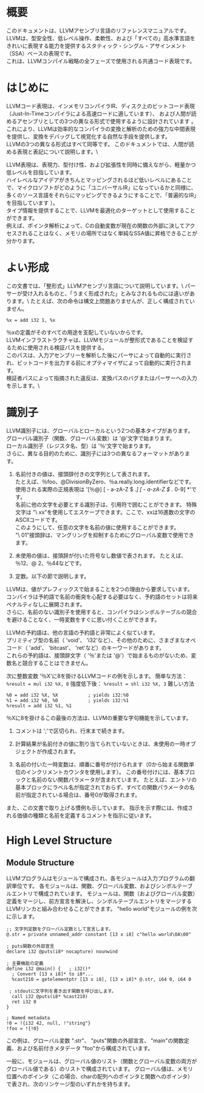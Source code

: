 # 概要
このドキュメントは、LLVMアセンブリ言語のリファレンスマニュアルです。\
LLVMは、型安全性、低レベル操作、柔軟性、および「すべての」高水準言語をきれいに表現する能力を提供するスタティック・シングル・アサインメント（SSA）ベースの表現です。\
これは、LLVMコンパイル戦略の全フェーズで使用される共通コード表現です。

# はじめに
LLVMコード表現は、インメモリコンパイラIR、ディスク上のビットコード表現（Just-In-Timeコンパイラによる高速ロードに適しています）、
および人間が読めるアセンブリとしての3つの異なる形式で使用するように設計されています 。 \
これにより、LLVMは効率的なコンパイラの変換と解析のための強力な中間表現を提供し、変換をデバッグして視覚化する自然な手段を提供します。\
LLVMの3つの異なる形式はすべて同等です。 このドキュメントでは、人間が読める表現と表記について説明します。\

LLVM表現は、表現力、型付け性、および拡張性を同時に備えながら、軽量かつ低レベルを目指しています。 \
ハイレベルなアイデアがきちんとマッピングされるほど低いレベルにあることで、マイクロソフトがどのように「ユニバーサルIR」になっているかと同様に、
多くのソース言語をそれらにマッピングできるようにすることで、「普遍的なIR」を目指しています ）。\
タイプ情報を提供することで、LLVMを最適化のターゲットとして使用することができます。\
例えば、ポインタ解析によって、Cの自動変数が現在の関数の外部に決してアクセスされることはなく、メモリの場所ではなく単純なSSA値に昇格できることが分かります。

# よい形成
この文書では、「整形式」LLVMアセンブリ言語について説明しています。\ 
パーサーが受け入れるものと、「うまく形成された」とみなされるものには違いがあります。\ 
たとえば、次の命令は構文上問題ありませんが、正しく構成されていません。

``` %x = add i32 1, %x ```

％xの定義がそのすべての用途を支配していないからです。\
LLVMインフラストラクチャは、LLVMモジュールが整形式であることを検証するために使用される検証パスを提供する。 \
このパスは、入力アセンブリーを解析した後にパーサによって自動的に実行され、ビットコードを出力する前にオプティマイザによって自動的に実行されます。\
検証者パスによって指摘された違反は、変換パスのバグまたはパーサーへの入力を示します。\

# 識別子
LLVM識別子には、グローバルとローカルという2つの基本タイプがあります。\
グローバル識別子（関数、グローバル変数）は '@'文字で始まります。 \
ローカル識別子（レジスタ名、型）は '％'文字で始まります。\
さらに、異なる目的のために、識別子には3つの異なるフォーマットがあります。
1. 名前付きの値は、接頭辞付きの文字列として表されます。\
たとえば、％foo、@DivisionByZero、％a.really.long.identifierなどです。\
使用される実際の正規表現は '[％@] [ -  a-zA-Z $ ._] [ -  a-zA-Z $ ._ 0-9] *'です。\
名前に他の文字を必要とする識別子は、引用符で囲むことができます。 特殊文字は "\ xx"を使用してエスケープできます。ここで、xxは16進数の文字のASCIIコードです。 \
このようにして、任意の文字を名前の値に使用することができます。\
"\ 01"接頭辞は、マングリングを抑制するためにグローバル変数で使用できます。


2. 未使用の値は、接頭辞が付いた符号なし数値で表されます。 たとえば、％12、@ 2、％44などです。

3. 定数。以下の節で説明します。

LLVMは、値がプレフィックスで始まることを2つの理由から要求しています。\
コンパイラは予約語で名前の衝突を心配する必要はなく、予約語のセットは将来ペナルティなしに展開されます。 \
さらに、名前のない識別子を使用すると、コンパイラはシンボルテーブルの競合を避けることなく、一時変数をすぐに思い付くことができます。


LLVMの予約語は、他の言語の予約語と非常によく似ています。\
プリミティブ型の名前（ 'void'、 'i32'など）、その他のために、さまざまなオペコード（ 'add'、 'bitcast'、 'ret'など）のキーワードがあります。\
これらの予約語は、接頭辞文字（ '％'または '@'）で始まるものがないため、変数名と競合することはできません。

次に整数変数 '％X'に8を掛けるLLVMコードの例を示します。
簡単な方法：
```%result = mul i32 %X, 8```
強度低下後：
``` %result = shl i32 %X, 3 ```
難しい方法
```
%0 = add i32 %X, %X           ; yields i32:%0
%1 = add i32 %0, %0           ; yields i32:%1
%result = add i32 %1, %1
```

％Xに8を掛けるこの最後の方法は、LLVMの重要な字句機能を示しています。

1. コメントは ';'で区切られ、行末まで続きます。

2. 計算結果が名前付きの値に割り当てられていないときは、未使用の一時オブジェクトが作成されます。

3. 名前の付いた一時変数は、順番に番号が付けられます（0から始まる関数単位のインクリメントカウンタを使用します）。 この番号付けには、基本ブロックと名前のない関数パラメータが含まれています。 たとえば、エントリの基本ブロックにラベル名が指定されておらず、すべての関数パラメータの名前が指定されている場合は、番号0が取得されます。

また、この文書で取り上げる慣例も示しています。 指示を示す際には、作成される価値の種類と名前を定義するコメントを指示に従います。

# High Level Structure
## Module Structure

LLVMプログラムはモジュールで構成され、各モジュールは入力プログラムの翻訳単位です。 各モジュールは、関数、グローバル変数、およびシンボルテーブルエントリで構成されています。 モジュールは、関数（およびグローバル変数）定義をマージし、前方宣言を解決し、シンボルテーブルエントリをマージするLLVMリンカと組み合わせることができます。 "hello world"モジュールの例を次に示します。

```
;; 文字列定数をグローバル定数として宣言します。
@.str = private unnamed_addr constant [13 x i8] c"hello world\0A\00"

; puts関数の外部宣言
declare i32 @puts(i8* nocapture) nounwind

; 主要機能の定義
define i32 @main() {   ; i32()*
  ; Convert [13 x i8]* to i8*...
  %cast210 = getelementptr [13 x i8], [13 x i8]* @.str, i64 0, i64 0

 ; stdoutに文字列を書き出す関数を呼び出します。
  call i32 @puts(i8* %cast210)
  ret i32 0
}

; Named metadata
!0 = !{i32 42, null, !"string"}
!foo = !{!0}
```

この例は、グローバル変数 ".str"、 "puts"関数の外部宣言、 "main"の関数定義、および名前付きメタデータ "foo"から構成されています。

一般に、モジュールは、グローバル値のリスト（関数とグローバル変数の両方がグローバル値である）のリストで構成されています。 グローバル値は、メモリ位置へのポインタ（この場合、charの配列へのポインタと関数へのポインタ）で表され、次のリンケージ型のいずれかを持ちます。
